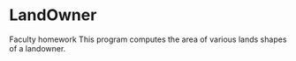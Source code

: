 # LandOwner
Faculty homework
This program computes the area of various lands shapes of a landowner.     

